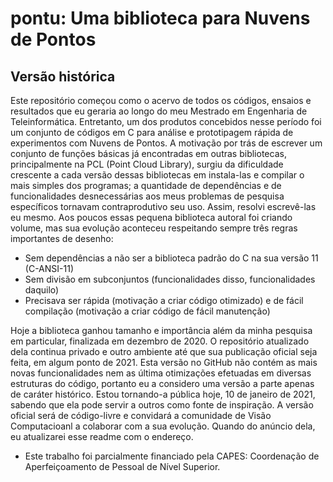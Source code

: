 # pontu: Uma biblioteca para Nuvens de Pontos
## Versão histórica

Este repositório começou como o acervo de todos os códigos, ensaios e resultados que eu geraria ao longo do meu Mestrado em Engenharia de Teleinformática. Entretanto, um dos produtos concebidos nesse período foi um conjunto de códigos em C para análise e prototipagem rápida de experimentos com Nuvens de Pontos. A motivação por trás de escrever um conjunto de funções básicas já encontradas em outras bibliotecas, principalmente na PCL (Point Cloud Library), surgiu da dificuldade crescente a cada versão dessas bibliotecas em instala-las e compilar o mais simples dos programas; a quantidade de dependências e de funcionalidades desnecessárias aos meus problemas de pesquisa específicos tornavam contraprodutivo seu uso. Assim, resolvi escrevê-las eu mesmo. Aos poucos essas pequena biblioteca autoral foi criando volume, mas sua evolução aconteceu respeitando sempre três regras importantes de desenho:

- Sem dependências a não ser a biblioteca padrão do C na sua versão 11 (C-ANSI-11)
- Sem divisão em subconjuntos (funcionalidades disso, funcionalidades daquilo)
- Precisava ser rápida (motivação a criar código otimizado) e de fácil compilação (motivação a criar código de fácil manutenção)

Hoje a biblioteca ganhou tamanho e importância além da minha pesquisa em particular, finalizada em dezembro de 2020. O repositório atualizado dela continua privado e outro ambiente até que sua publicação oficial seja feita, em algum ponto de 2021. Esta versão no GitHub não contém as mais novas funcionalidades nem as última otimizações efetuadas em diversas estruturas do código, portanto eu a considero uma versão a parte apenas de caráter histórico. Estou tornando-a pública hoje, 10 de janeiro de 2021, sabendo que ela pode servir a outros como fonte de inspiração. A versão oficial será de código-livre e convidará a comunidade de Visão Computacioanl a colaborar com a sua evolução. Quando do anúncio dela, eu atualizarei esse readme com o endereço.

- Este trabalho foi parcialmente financiado pela CAPES: Coordenação de Aperfeiçoamento de Pessoal de Nível Superior.
